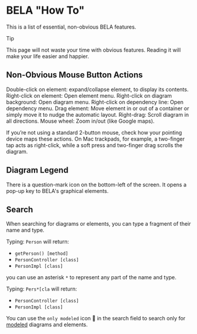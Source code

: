 # BELA "How To"

This is a list of essential, non-obvious BELA features.

> [!TIP]
> This page will not waste your time with obvious features. Reading it will make your life easier and happier.

## Non-Obvious Mouse Button Actions

Double-click on element: expand/collapse element, to display its contents.
Right-click on element: Open element menu.
Right-click on diagram background: Open diagram menu.
Right-click on dependency line: Open dependency menu.
Drag element: Move element in or out of a container or simply move it to nudge the automatic layout.
Right-drag: Scroll diagram in all directions.
Mouse wheel: Zoom in/out (like Google maps).

If you’re not using a standard 2-button mouse, check how your pointing device maps these actions. On Mac trackpads, for example, a two-finger tap acts as right-click, while a soft press and two-finger drag scrolls the diagram.

## Diagram Legend

There is a question-mark icon on the bottom-left of the screen. It opens a pop-up key to BELA's graphical elements.

## Search

When searching for diagrams or elements, you can type a fragment of their name and type.

Typing: `Person` will return:
  - `getPerson() [method]`
  - `PersonController [class]`
  - `PersonImpl [class]`

you can use an asterisk `*` to represent any part of the name and type.

Typing: `Pers*[cla` will return:
  - `PersonController [class]`
  - `PersonImpl [class]`

You can use the `only modeled` icon 🎨 in the search field to search only for [modeled](https://github.com/juxhouse/bela-resources/blob/main/Concepts.md#built-vs-modeled) diagrams and elements.

